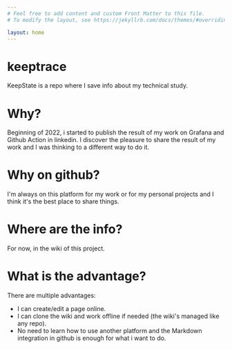 ```yaml
---
# Feel free to add content and custom Front Matter to this file.
# To modify the layout, see https://jekyllrb.com/docs/themes/#overriding-theme-defaults

layout: home
---
```


# keeptrace

KeepState is a repo where I save info about my technical study.

# Why?

Beginning of 2022, i started to publish the result of my work on Grafana and Github Action in linkedin.
I discover the pleasure to share the result of my work and I was thinking to a different way to do it.

# Why on github?

I'm always on this platform for my work or for my personal projects and I think it's the best place to share things.

# Where are the info?

For now, in the wiki of this project.

# What is the advantage?

There are multiple advantages:

- I can create/edit a page online.
- I can clone the wiki and work offline if needed (the wiki's managed like any repo).
- No need to learn how to use another platform and the Markdown integration in github is enough for what i want to do.
